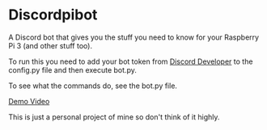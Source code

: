 # Discordpibot


A Discord bot that gives you the stuff you need to know for your Raspberry Pi 3 (and other stuff too).

To run this you need to add your bot token from [Discord Developer](https://discordapp.com/developers/) to the config.py file and then execute bot.py.

To see what the commands do, see the bot.py file.

[Demo Video](https://www.youtube.com/watch?v=v4BB0B7mRx0&t=1s)

This is just a personal project of mine so don't think of it highly.
